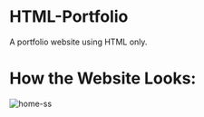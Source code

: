 # HTML-Portfolio

A portfolio website using HTML only.

# How the Website Looks:

![home-ss](https://github.com/tanvirgb/HTML-Portfolio/assets/155874294/bee22545-c2ed-4caa-8a35-7e2b149accb1)
